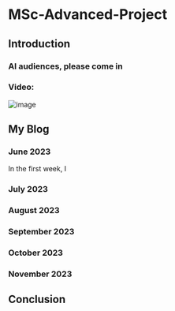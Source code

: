 # MSc-Advanced-Project
## Introduction
### AI audiences, please come in

### Video: 
![image]()

## My Blog
### June 2023

In the first week, I



### July 2023



### August 2023


### September 2023


### October 2023


### November 2023

## Conclusion
